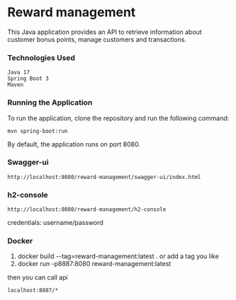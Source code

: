 # Reward management
This Java application provides an API to retrieve information about customer bonus points, manage customers and transactions.

### Technologies Used

    Java 17
    Spring Boot 3
    Maven

### Running the Application

To run the application, clone the repository and run the following command:

    mvn spring-boot:run

By default, the application runs on port 8080. 

### Swagger-ui

    http://localhost:8080/reward-management/swagger-ui/index.html

### h2-console

    http://localhost:8080/reward-management/h2-console 
credentials: username/password


### Docker
1. docker build --tag=reward-management:latest . or add a tag you like
2. docker run -p8887:8080 reward-management:latest

then you can call api

    localhost:8887/*
    